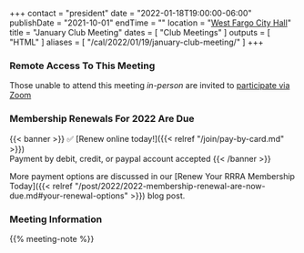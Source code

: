 +++
contact = "president"
date = "2022-01-18T19:00:00-06:00"
publishDate = "2021-10-01"
endTime = ""
location = "[West Fargo City Hall](/places/west-fargo-city-hall/)"
title = "January Club Meeting"
dates = [ "Club Meetings" ]
outputs = [ "HTML" ]
aliases = [ "/cal/2022/01/19/january-club-meeting/" ]
+++
### Remote Access To This Meeting

Those unable to attend this meeting *in-person* are invited to
[participate via Zoom](https://lists.rrra.org/pipermail/announce/2022-January/000602.html)

### Membership Renewals For 2022 Are Due

{{< banner >}}
:white_check_mark: [Renew online today!]({{< relref "/join/pay-by-card.md" >}})
<br>
Payment by debit, credit, or paypal account accepted
{{< /banner >}}

More payment options are discussed in our
[Renew Your RRRA Membership Today]({{< relref "/post/2022/2022-membership-renewal-are-now-due.md#your-renewal-options" >}}) 
blog post.

### Meeting Information

{{% meeting-note %}}
